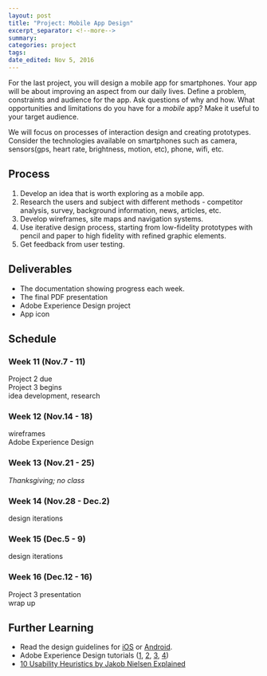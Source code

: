 ```yaml
---
layout: post	
title: "Project: Mobile App Design"
excerpt_separator: <!--more-->
summary: 
categories: project
tags:
date_edited: Nov 5, 2016
---
```


For the last project, you will design a mobile app for smartphones. Your app will be about improving an aspect from our daily lives. Define a problem, constraints and audience for the app. Ask questions of why and how. What opportunities and limitations do you have for a *mobile* app? Make it useful to your target audience. 

We will focus on processes of interaction design and creating prototypes. Consider the technologies available on smartphones such as camera, sensors(gps, heart rate, brightness, motion, etc), phone, wifi, etc.




## Process
1. Develop an idea that is worth exploring as a mobile app.
1. Research the users and subject with different methods - competitor analysis, survey, background information, news, articles, etc.
1. Develop wireframes, site maps and navigation systems.
1. Use iterative design process, starting from low-fidelity prototypes with pencil and paper to high fidelity with refined graphic elements.
1. Get feedback from user testing.



## Deliverables
- The documentation showing progress each week.
- The final PDF presentation
- Adobe Experience Design project
- App icon




## Schedule

### Week 11 (Nov.7 - 11)
Project 2 due  
Project 3 begins  
idea development, research  

### Week 12 (Nov.14 - 18)
wireframes  
Adobe Experience Design  

### Week 13 (Nov.21 - 25)
*Thanksgiving; no class*

### Week 14 (Nov.28 - Dec.2)
design iterations

### Week 15 (Dec.5 - 9)
design iterations

### Week 16 (Dec.12 - 16)
Project 3 presentation  
wrap up


## Further Learning
- Read the design guidelines for [iOS](https://developer.apple.com/ios/human-interface-guidelines/) or [Android](https://material.google.com/).
- Adobe Experience Design tutorials ([1](https://www.youtube.com/watch?v=0XtfDvs_TCs), [2](https://www.youtube.com/watch?v=wrMBuqjtjpk), [3](https://www.youtube.com/watch?v=tYFa3P44efY&list=PLkiM1tZke4mivrZRPcqp_8oHFxlD8-IP5), [4](https://www.youtube.com/watch?v=2VkZFA9D8iM&list=PLn758IlVgCWbf92nELlapPANO2XemGpbK&index=1))
- [10 Usability Heuristics by Jakob Nielsen Explained](http://www.slideshare.net/crafted/10-usability-heuristics-explained)



